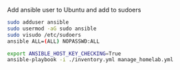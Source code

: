 Add ansible user to Ubuntu and add to sudoers

```bash
sudo adduser ansible
sudo usermod -aG sudo ansible
sudo visudo /etc/sudoers
ansible ALL=(ALL) NOPASSWD:ALL
```


```bash
export ANSIBLE_HOST_KEY_CHECKING=True
ansible-playbook -i ./inventory.yml manage_homelab.yml
```
